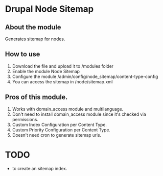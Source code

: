 # Drupal Node Sitemap 

## About the module
Generates sitemap for nodes.

## How to use
1. Download the file and upload it to /modules folder
2. Enable the module Node Sitemap
3. Configure the module /admin/config/node_sitemap/content-type-config
4. You can access the sitemap in /node/sitemap.xml


## Pros of this module.
1. Works with domain_access module and multilanguage.
2. Don't need to install domain_access module since it's checked via permissions.
3. Custom Index Configuration per Content Type. 
4. Custom Priority Configuration per Content Type.
5. Doesn't need cron to generate sitemap urls. 

# TODO
- to create an sitemap index.
